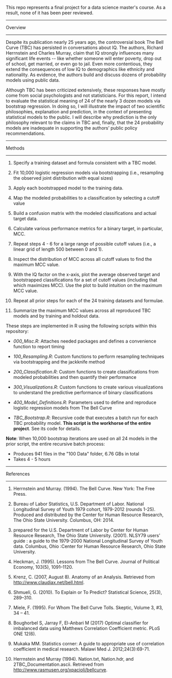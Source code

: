 This repo represents a final project for a data science master's course. As a result, none of it has been peer reviewed.

***
Overview
***

Despite its publication nearly 25 years ago, the controversial book The Bell Curve (TBC) has persisted in conversations about IQ. The authors, Richard Herrnstein and Charles Murray, claim that IQ strongly influences many significant life events -- like whether someone will enter poverty, drop out of school, get married, or even go to jail. Even more contentious, they extend the consequences of low IQ to demographics like ethnicity and nationality. As evidence, the authors build and discuss dozens of probability models using public data. 

Although TBC has been criticized extensively, these responses have mostly come from social psychologists and not statisticians. For this report, I intend to evaluate the statistical meaning of 24 of the nearly 3 dozen models via bootstrap regression. In doing so, I will illustrate the impact of two scientific philosophies, explanation and prediction, in the context of presenting statistical models to the public. I will describe why prediction is the only philosophy relevant to the claims in TBC and, finally, that the 24 probability models are inadequate in supporting the authors’ public policy recommendations. 

***
Methods
***
1. Specify a training dataset and formula consistent with a TBC model.

2. Fit 10,000 logistic regression models via bootstrapping (i.e., resampling the observed joint distribution with equal sizes)

3. Apply each bootstrapped model to the training data.

4. Map the modeled probabilities to a classification by selecting a cutoff value

5. Build a confusion matrix with the modeled classifications and actual target data.

6. Calculate various performance metrics for a binary target, in particular, MCC.

7. Repeat steps 4 - 6 for a large range of possible cutoff values (i.e., a linear grid of length 500 between 0 and 1).

8. Inspect the distribution of MCC across all cutoff values to find the maximum MCC value.

9. With the IQ factor on the x-axis, plot the average observed target and bootstrapped classifications for a set of cutoff values (including that which maximizes MCC). Use the plot to build intuition on the maximum MCC value.

10. Repeat all prior steps for each of the 24 training datasets and formulae.

11. Summarize the maximum MCC values across all reproduced TBC models and by training and holdout data.

These steps are implemented in R using the following scripts within this repository:

* *000_Misc.R*: Attaches needed packages and defines a convenience function to report timing

* *100_Resampling.R*: Custom functions to perform resampling techniques via bootstrapping and the jackknife method

* *200_Classification.R*: Custom functions to create classifications from modeled probabilities and then quantify their performance

* *300_Visualizations.R*: Custom functions to create various visualizations to understand the predictive performance of binary classifications

* *400_Model_Definitions.R*: Parameters used to define and reproduce logistic regression models from The Bell Curve

* *TBC_Bootstrap.R*: Recursive code that executes a batch run for each TBC probability model. **This script is the workhorse of the entire project**. See its code for details.

**Note**: When 10,000 bootstrap iterations are used on all 24 models in the prior script, the entire recursive batch process:

- Produces 941 files in the "100 Data" folder, 6.76 GBs in total
- Takes 4 - 5 hours

***
References
***

1. Herrnstein and Murray. (1994). The Bell Curve. New York: The Free Press.

2. Bureau of Labor Statistics, U.S. Department of Labor. National Longitudinal Survey of Youth 1979 cohort, 1979-2012 (rounds 1-25). Produced and distributed by the Center for Human Resource Research, The Ohio State University. Columbus, OH: 2014.

3. prepared for the U.S. Department of Labor by Center for Human Resource Research, The Ohio State University. (2001). NLSY79 users' guide : a guide to the 1979-2000 National Longitudinal Survey of Youth data. Columbus, Ohio :Center for Human Resource Research, Ohio State University.

4. Heckman, J. (1995). Lessons from The Bell Curve. Journal of Political Economy, 103(5), 1091–1120.

5. Krenz, C. (2007, August 8). Anatomy of an Analysis. Retrieved from http://www.claudiax.net/bell.html.

6. Shmueli, G. (2010). To Explain or To Predict? Statistical Science, 25(3), 289–310.

7. Miele, F. (1995). For Whom The Bell Curve Tolls. Skeptic, Volume 3, #3, 34 – 41.

8. Boughorbel S, Jarray F, El-Anbari M (2017) Optimal classifier for imbalanced data using Matthews Correlation Coefficient metric. PLoS ONE 12(6).

9. Mukaka MM. Statistics corner: A guide to appropriate use of correlation coefficient in medical research. Malawi Med J. 2012;24(3):69-71.

10. Herrnstein and Murray (1994). Nation.txt, Nation.hdr, and 2TBC_Documentation.ascii. Retrieved from http://www.rasmusen.org/xpacioli/bellcurve.
